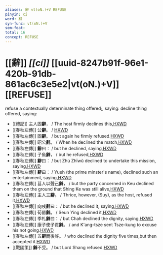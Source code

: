 ```yaml
---
aliases: 辭 vt(oN.)+V REFUSE
pinyin: cí
word: 辭
syn-func: vt(oN.)+V
sem-feat: 
total: 16
concept: REFUSE 
---
```

# [[辭]] *[[cí]]*  [[uuid-8247b91f-96e1-420b-91db-861ac6c3e5e2|vt(oN.)+V]] [[REFUSE]]
refuse a contextually determinate thing offered;, saying: decline thing offered, saying:
 - [[禮記]] 主人固**辭**， / The host firmly declines this,[HXWD](https://hxwd.org/textview.html?location=KR1d0052_tls_001-17a.15)
 - [[春秋左傳]] 公**辭**。 / [HXWD](https://hxwd.org/textview.html?location=KR1e0001_tls_001-46a.1)
 - [[春秋左傳]] 固**辭**。 / but again he firmly refused.[HXWD](https://hxwd.org/textview.html?location=KR1e0001_tls_002-106a.18)
 - [[春秋左傳]] 昭公**辭**。 / When he declined the match,[HXWD](https://hxwd.org/textview.html?location=KR1e0001_tls_002-169a.4)
 - [[春秋左傳]] **辭**曰： / but he declined, saying,[HXWD](https://hxwd.org/textview.html?location=KR1e0001_tls_003-244a.3)
 - [[春秋左傳]] 子魚**辭**， / but he refused,[HXWD](https://hxwd.org/textview.html?location=KR1e0001_tls_005-133a.8)
 - [[春秋左傳]] **辭**曰： / but Zhú Zhīwǔ declined to undertake this mission, saying,[HXWD](https://hxwd.org/textview.html?location=KR1e0001_tls_005-528a.7)
 - [[春秋左傳]] **辭**曰： / Yueh (the prime minster's name), declined such an entertainment, saying,[HXWD](https://hxwd.org/textview.html?location=KR1e0001_tls_005-531a.6)
 - [[春秋左傳]] 莒人以聲己**辭**， / but the party concerned in Keu declined them on the ground that Shing Ke was still alive,[HXWD](https://hxwd.org/textview.html?location=KR1e0001_tls_006-145a.8)
 - [[春秋左傳]] 主人三**辭**。 / Thrice, however, (Suy), as the host, refused it,[HXWD](https://hxwd.org/textview.html?location=KR1e0001_tls_006-239a.14)
 - [[春秋左傳]] 向戌**辭**曰： / but he declined it, saying,[HXWD](https://hxwd.org/textview.html?location=KR1e0001_tls_009-226a.3)
 - [[春秋左傳]] 荀罃**辭**。 / Seun Ying declined it,[HXWD](https://hxwd.org/textview.html?location=KR1e0001_tls_009-227a.4)
 - [[春秋左傳]] 季札**辭**曰： / but Chah declined the dignity, saying,[HXWD](https://hxwd.org/textview.html?location=KR1e0001_tls_009-313a.4)
 - [[春秋左傳]] 康子使子貢**辭**。 / and K'ang-tsze sent Tsze-kung to excuse his not going.[HXWD](https://hxwd.org/textview.html?location=KR1e0001_tls_012-114a.3)
 - [[春秋左傳]] 五**辭**而後許。 / who declined the dignity five times,but then accepted it.[HXWD](https://hxwd.org/textview.html?location=KR1e0001_tls_012-96a.22)
 - [[戰國策]] **辭**不受。 / but Lord Shang refused.[HXWD](https://hxwd.org/textview.html?location=KR2e0003_tls_046-2a.4)
